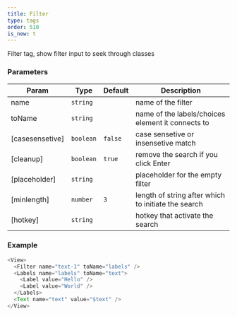 ```yaml
---
title: Filter
type: tags
order: 510
is_new: t
---
```


Filter tag, show filter input to seek through classes

### Parameters

| Param | Type | Default | Description |
| --- | --- | --- | --- |
| name | <code>string</code> |  | name of the filter |
| toName | <code>string</code> |  | name of the labels/choices element it connects to |
| [casesensetive] | <code>boolean</code> | <code>false</code> | case sensetive or insensetive match |
| [cleanup] | <code>boolean</code> | <code>true</code> | remove the search if you click Enter |
| [placeholder] | <code>string</code> |  | placeholder for the empty filter |
| [minlength] | <code>number</code> | <code>3</code> | length of string after which to initiate the search |
| [hotkey] | <code>string</code> |  | hotkey that activate the search |

### Example

```js
<View>
  <Filter name="text-1" toName="labels" />
  <Labels name="labels" toName="text">
    <Label value="Hello" />
    <Label value="World" />
  </Labels>
  <Text name="text" value="$text" />
</View>
```
